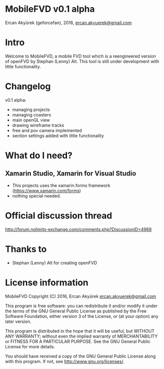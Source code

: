 # MobileFVD v0.1 alpha

Ercan Akyürek (geforcefan), 2016, ercan.akyuerek@gmail.com

# Intro

Welcome to MobileFVD, a mobile FVD tool which is a reengineered version of openFVD by Stephan (Lenny) Alt.
This tool is still under development with little functionality.

# Changelog

v0.1 alpha:
- managing projects
- managing coasters
- main openGL view
- drawing wireframe tracks
- free and pov camera implemented
- section settings added with little functionality


# What do I need?

## Xamarin Studio, Xamarin for Visual Studio

- This projects uses the xamarin.forms framework (https://www.xamarin.com/forms)
- nothing special needed.


# Official discussion thread 

http://forum.nolimits-exchange.com/comments.php?DiscussionID=4968

# Thanks to

- Stephan (Lenny) Alt for creating openFVD

# License information 

MobileFVD
Copyright (C) 2016, Ercan Akyürek <ercan.akyuerek@gmail.com>

This program is free software: you can redistribute it and/or modify
it under the terms of the GNU General Public License as published by
the Free Software Foundation, either version 3 of the License, or
(at your option) any later version.

This program is distributed in the hope that it will be useful,
but WITHOUT ANY WARRANTY; without even the implied warranty of
MERCHANTABILITY or FITNESS FOR A PARTICULAR PURPOSE.  See the
GNU General Public License for more details.

You should have received a copy of the GNU General Public License
along with this program. If not, see <http://www.gnu.org/licenses/>.


